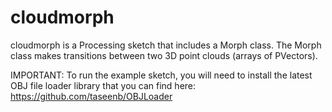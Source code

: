 cloudmorph
==========

cloudmorph is a Processing sketch that includes a Morph class.
The Morph class makes transitions between two 3D point clouds (arrays of PVectors).

IMPORTANT: To run the example sketch, you will need to install the latest OBJ file loader library that you can find here: https://github.com/taseenb/OBJLoader